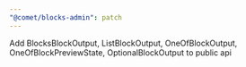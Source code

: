 ```yaml
---
"@comet/blocks-admin": patch
---
```


Add BlocksBlockOutput, ListBlockOutput, OneOfBlockOutput, OneOfBlockPreviewState, OptionalBlockOutput to public api
